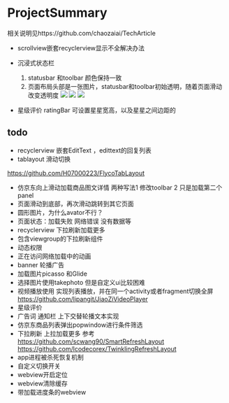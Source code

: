 # ProjectSummary

相关说明见https://github.com/chaozaiai/TechArticle

* scrollview嵌套recyclerview显示不全解决办法
* 沉浸式状态栏
  1. statusbar 和toolbar 颜色保持一致
  2. 页面布局头部是一张图片，statusbar和toolbar初始透明，随着页面滑动改变透明度
     ![](/images/toolbar_change.gif)
      ![](/images/white_image_head.gif)
      ![](/images/blue_image_head.gif)

* 星级评价 ratingBar 可设置星星宽高，以及星星之间边距的
## todo


- recyclerview 嵌套EditText ，edittext的回复列表
- tablayout 滑动切换  

https://github.com/H07000223/FlycoTabLayout
- 仿京东向上滑动加载商品图文详情 两种写法1 修改toolbar 2 只是加载第二个panel
- 页面滑动到底部，再次滑动跳转到其它页面
- 圆形图片，为什么avator不行？
- 页面状态：加载失败 网络错误 没有数据等
- recyclerview 下拉刷新加载更多
- 包含viewgroup的下拉刷新组件
- 动态权限
- 正在访问网络加载中的动画
- banner 轮播广告
- 加载图片picasso 和Glide 
- 选择图片使用takephoto 但是自定义ui比较困难
- 视频播放使用
  实现列表播放，并在同一个activity或者fragment切换全屏
  https://github.com/lipangit/JiaoZiVideoPlayer
- 星级评价
- 广告词 通知栏  上下交替轮播文本实现  
- 仿京东商品列表弹出popwindow进行条件筛选
- 下拉刷新 上拉加载更多  参考 
  https://github.com/scwang90/SmartRefreshLayout
  https://github.com/lcodecorex/TwinklingRefreshLayout
- app进程被杀死恢复机制
- 自定义切换开关
- webview开启定位
- webview清除缓存 
- 带加载进度条的webview